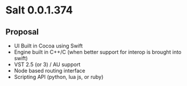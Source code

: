 # Salt 0.0.1.374 

## Proposal

* UI Built in Cocoa using Swift
* Engine built in C++/C (when better support for interop is brought into swift)
* VST 2.5 (or 3) / AU support
* Node based routing interface
* Scripting API (python, lua js, or ruby)

